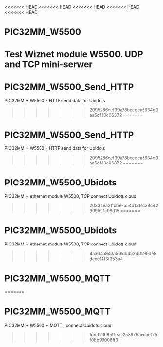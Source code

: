 <<<<<<< HEAD
<<<<<<< HEAD
<<<<<<< HEAD
<<<<<<< HEAD
<<<<<<< HEAD
# PIC32MM_W5500
Test Wiznet module W5500. UDP and TCP mini-serwer
=======
# PIC32MM_W5500_Send_HTTP
PIC32MM + W5500 - HTTP send data for Ubidots
>>>>>>> 2095286cef39a78bececa6634d0aa5cf30c06372
=======
# PIC32MM_W5500_Send_HTTP
PIC32MM + W5500 - HTTP send data for Ubidots
>>>>>>> 2095286cef39a78bececa6634d0aa5cf30c06372
=======
# PIC32MM_W5500_Ubidots
PIC32MM + ethernet module W5500, TCP connect Ubidots cloud
>>>>>>> 20334ea21fcbe2554d13fec39c42909501c08d15
=======
# PIC32MM_W5500_Ubidots
PIC32MM + ethernet module W5500, TCP connect Ubidots cloud
>>>>>>> 4aa04b943a56fdb45340590de8dccc14f3f353a4
# PIC32MM_W5500_MQTT
=======
# PIC32MM_W5500_MQTT
PIC32MM + W5500 + MQTT , connect Ubidots cloud
>>>>>>> fdd926b95f1ea0253976aedaef75f0bb99006ff3
